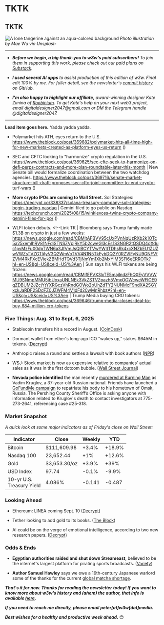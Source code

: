 # TKTK
## TKTK

![A lone tangerine against an aqua-colored background](https://w3w.news/img/mae-wu-1920.jpg)
*Photo illustration by Mae Wu via Unsplash*

<hr>

- _**Before we begin, a big thank-you to w3w's paid subscribers!** To join them in supporting this work, please check out our paid plans [on Substack](https://w3wnews.substack.com/subscribe)._

- _**I used several AI apps** to assist production of this edition of w3w. Final edit 100% by me. For fuller detail, see the newsletter's [commit history](https://github.com/peteramckay/w3wnewsletter/commits) on GitHub._

- _**I'm also happy to highlight our affiliate,** award-winning designer Kate Zimina of [Roobinium](https://dribbble.com/roobinium). To get Kate's help on your next web3 project, email digitaldesigner2047@gmail.com or DM the Telegram handle @digitaldesigner2047._

<hr>

**Lead item goes here.** Yadda yadda yadda.

- Polymarket hits ATH, eyes return to the U.S. https://www.theblock.co/post/369682/polymarket-hits-all-time-high-for-new-markets-created-as-platform-eyes-us-return ([]())

- SEC and CFTC looking to "harmonize" crypto regulation in the U.S. https://www.theblock.co/post/369625/sec-cftc-seek-to-harmonize-on-defi-perps-contracts-and-more-plan-roundtable-later-this-month | New Senate bill would formalize coordination between the two watchdog agencies. https://www.theblock.co/post/369716/senate-market-structure-bill-draft-proposes-sec-cftc-joint-committee-to-end-crypto-turf-wars ([]())

- **More crypto IPOs are coming to Wall Street.** Sol Strategies: https://decrypt.co/338337/solana-treasury-company-sol-strategies-begin-trading-nasdaq | Gemini filed to go public on Nasdaq. https://techcrunch.com/2025/08/15/winklevoss-twins-crypto-company-gemini-files-for-ipo/ ([]())

- WLFI token debuts. <!--Link TK  | Bloomberg says Trump family made $1.3B on crypto in just a few weeks: https://news.google.com/read/CBMitAFBVV95cUxPVnNqUzRXb2k1OTc5a25xemlhRV81NFdiSTNSZVpjRkY5b2cweGl3cEs1S3NGR2tQSDQ4dXduc1pvMzFuX0dpTWN6a3JfVmJsQlBCYTVwYWItTDhsRk4xcXNZbEU1ZUZwVWZsTVZGTlAyV3Q2WmVoTVV4N1N5TkFybDQ2Y0RZVlFyNU9GNFVfZVM4RkFXcEViekZBMHdTQVd3TjNmYm1Xb2MxYlM3SFl6eERROTk?hl=en-US&gl=US&ceid=US%3Aen | Sun says his WLFI tokens are being frozen: https://news.google.com/read/CBMifEFVX3lxTE5majlndzFhQXEyVVVWMU9SNmpMMU5ibUoxaUNLNEk3VkZSTVZpazh5VmxOOWcweWFlOE9qZDBUM2JZcjYtYXRGczVhRndGOWo2bUhZdTY2NUNMcF9ndXA2SGYxckJaRDF2SDdFZ0JZWFM4V1dFd20wMnRhbzA?hl=en-US&gl=US&ceid=US%3Aen | Trump Media buying CRO tokens: https://www.theblock.co/post/369646/trump-media-closes-deal-to-buy-684-million-cro-tokens

### Five Things: Aug. 31 to Sept. 6, 2025

- Stablecoin transfers hit a record in August. ([CoinDesk](https://finance.yahoo.com/news/stablecoin-retail-transfers-break-records-120000887.html))  

- Dormant wallet from ether's long-ago ICO "wakes up," stakes $645M in tokens. ([Decrypt](https://decrypt.co/338287/ethereum-ico-whale-stakes-645-million-eth))

- Anthropic raises a round and settles a lawsuit with book authors ([NPR](https://www.npr.org/2025/09/05/nx-s1-5529404/anthropic-settlement-authors-copyright-ai))

- WSJ: Stock market is now as expensive relative to companies' actual sales as it was in the first dotcom bubble. ([Wall Street Journal](https://www.wsj.com/finance/stocks/stock-market-valuation-highs-ac291e72?st=GaebaK&reflink=desktopwebshare_permalink))

- **Nevada police identified** the man recently [murdered at Burning Man](https://www.hollywoodreporter.com/news/general-news/burning-man-homicide-vadim-kruglov-russian-1236361274/) as Vadim Kruglov, a 37-year-old Russian national. Friends have launched a [GoFundMe campaign](https://www.gofundme.com/f/burning-man-2025-in-loving-memory-of-vadim-kruglov) to repatriate his body to his hometown of Omsk, Russia. The Pershing County Sheriff’s Office is asking anyone with information related to Kruglov's death to contact investigators at 775-273-2641, referencing case #25-318.

### Market Snapshot

*A quick look at some major indicators as of Friday's close on Wall Street:*

<table>

  <thead>
    <tr>
      <th>Indicator</th>
      <th>Close</th>
      <th>Weekly</th>
      <th>YTD</th>
    </tr>
  </thead>

  <tbody>
   <tr>
     <td>Bitcoin</td>
     <td>$111,609.98</td>
     <td>+3.4%</td>
     <td>+18.9%</td>
   </tr>

   <tr>
     <td>Nasdaq 100</td>
     <td>23,652.44</td>
     <td>+1%</td>
     <td>+12.6%</td>
   </tr>

   <tr>
     <td>Gold</td>
     <td>$3,653.30/oz</td>
     <td>+3.9%</td>
     <td>+39%</td>
   </tr>

   <tr>
     <td>USD Index</td>
     <td>97.74</td>
     <td>-0.1%</td>
     <td>-9.9%</td>
   </tr>

   <tr>
     <td>10-yr U.S.<br> Treasury Yield</td>
     <td>4.086%</td>
     <td>-0.141</td>
     <td>-0.487</td>
   </tr>

</tbody>
</table>

### Looking Ahead

- Ethereum: LINEA coming Sept. 10 ([Decrypt](https://decrypt.co/338327/linea-everything-need-know-ethereum-layer-2-network-airdrop-token))

- Tether looking to add gold to its books. ([The Block](https://www.theblock.co/post/369668/tether-weighing-gold-investment-surprises-mining-execs))

- AI could be on the verge of emotional intelligence, according to two new research papers. ([Decrypt](https://decrypt.co/338279/ai-biggest-upgrade-yet-emotional-intelligence))

### Odds & Ends

- **Egyptian authorities raided and shut down Streameast**, believed to be the internet's largest platform for pirating sports broadcasts. ([Variety](https://news.google.com/read/CBMinAFBVV95cUxOaTROdy1VaDdZdFFpanVfNUstc3RXM1RBTTVCNzBzRzZvU21mQURGYzhKZVROa19CV3pNNDRYcDVLTE9vR2JfWUt3R2pweURmdU1tbENCcDRxNGs5a2I4NTZzVGZiSWJ0Zng0dnRlQ1JpZGUwbDFaa1dqUmQ1aFIzQUhRYUJ6aWNiUFFRcXVpQWVoWU4xUkhZb0VxY0Q?hl=en-US&gl=US&ceid=US%3Aen))

- **Author Samuel Hawley** says we owe a 16th-century Japanese warlord some of the thanks for the current [global matcha shortage](https://wapo.st/3JRO3Mv).

_**That's it for now. Thanks for reading the newsletter today! If you want to know more about w3w's history and (ahem) the author, that info is available [here](https://w3wnews.substack.com/about).**_

_**If you need to reach me directly, please email peter[at]w3w[dot]media.**_

_**Best wishes for a healthy and productive week ahead.**_ 😊
